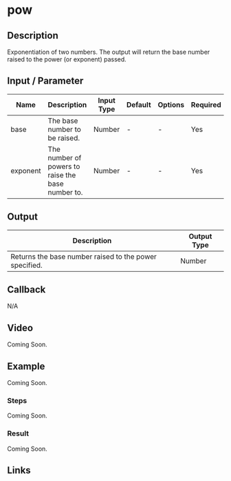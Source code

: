 # pow

## Description

Exponentiation of two numbers. The output will return the base number raised to the power (or exponent) passed.

## Input / Parameter

| Name | Description | Input Type | Default | Options | Required |
| ------ | ------ | ------ | ------ | ------ | ------ |
| base | The base number to be raised. | Number | - | - | Yes |
| exponent | The number of powers to raise the base number to. | Number | - | - | Yes |

## Output

| Description | Output Type |
| ------ | ------ |
| Returns the base number raised to the power specified. | Number |

## Callback

N/A

## Video

Coming Soon.

<!-- Format: [![Video]({image-path})]({url-link}) -->

## Example

Coming Soon.

<!-- Share a scenario, like a user requirements. -->

### Steps

Coming Soon.

<!-- Show the steps and share some screenshots.

1. .....

Format: ![]({image-path}) -->

### Result

Coming Soon.

<!-- Explain the output.

Format: ![]({image-path}) -->

## Links